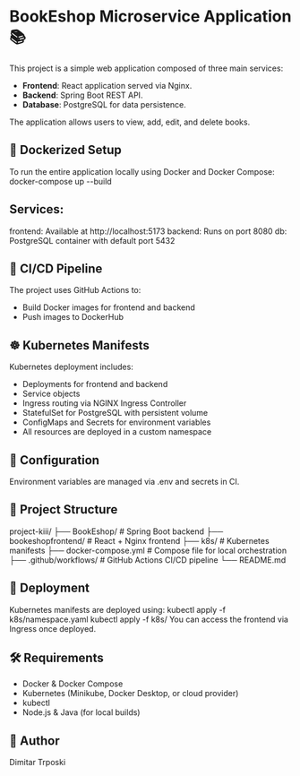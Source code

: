 # BookEshop Microservice Application 📚

This project is a simple web application composed of three main services:

- **Frontend**: React application served via Nginx.
- **Backend**: Spring Boot REST API.
- **Database**: PostgreSQL for data persistence.

The application allows users to view, add, edit, and delete books.

## 🐳 Dockerized Setup

To run the entire application locally using Docker and Docker Compose:
docker-compose up --build

## Services:

frontend: Available at http://localhost:5173
backend: Runs on port 8080
db: PostgreSQL container with default port 5432

## 🔁 CI/CD Pipeline

The project uses GitHub Actions to:
 - Build Docker images for frontend and backend
 - Push images to DockerHub

## ☸️ Kubernetes Manifests

Kubernetes deployment includes:
 - Deployments for frontend and backend
 - Service objects
 - Ingress routing via NGINX Ingress Controller
 - StatefulSet for PostgreSQL with persistent volume
 - ConfigMaps and Secrets for environment variables
 - All resources are deployed in a custom namespace

## 🔧 Configuration

Environment variables are managed via .env and secrets in CI.

## 📁 Project Structure

project-kiii/
├── BookEshop/             # Spring Boot backend
├── bookeshopfrontend/     # React + Nginx frontend
├── k8s/                   # Kubernetes manifests
├── docker-compose.yml     # Compose file for local orchestration
├── .github/workflows/     # GitHub Actions CI/CD pipeline
└── README.md 

## 🚀 Deployment

Kubernetes manifests are deployed using:
kubectl apply -f k8s/namespace.yaml
kubectl apply -f k8s/
You can access the frontend via Ingress once deployed.

## 🛠 Requirements

 - Docker & Docker Compose
 - Kubernetes (Minikube, Docker Desktop, or cloud provider)
 - kubectl
 - Node.js & Java (for local builds)

## 👤 Author

Dimitar Trposki
